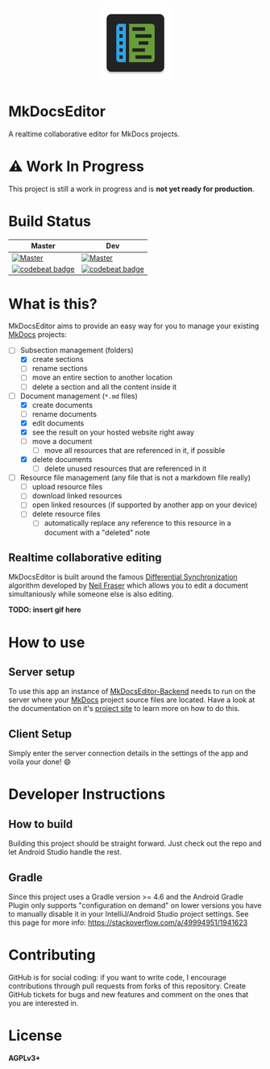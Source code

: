 <p align="center" style="font-size: xx-large;">
  <img alt="Logo" src="app/src/main/ic_launcher-web.png" width="144"/> </br>
</p>

# MkDocsEditor

A realtime collaborative editor for MkDocs projects.

# :warning: Work In Progress

This project is still a work in progress and is **not yet ready for production**.

# Build Status

| Master | Dev |
|--------|-----|
| [![Master](https://travis-ci.org/MkDocsEditor/MkDocsEditor-Android.svg?branch=master)](https://travis-ci.org/MkDocsEditor/MkDocsEditor-Android/branches) | [![Master](https://travis-ci.org/MkDocsEditor-Android/MkDocsEditor-Android.svg?branch=dev)](https://travis-ci.org/MkDocsEditor-Android/MkDocsEditor-Android/branches) |
| [![codebeat badge](https://codebeat.co/badges/606cd0dd-3e92-4639-904a-9ad5015a5cd3)](https://codebeat.co/projects/github-com-markusressel-MkDocsEditor-Android-master) | [![codebeat badge](https://codebeat.co/badges/e4ee51d2-fbe8-428f-95af-44488d8b44e6)](https://codebeat.co/projects/github-com-markusressel-MkDocsEditor-Android-dev) |

# What is this?

MkDocsEditor aims to provide an easy way for you to manage your existing [MkDocs](https://www.mkdocs.org/) projects:
* [ ] Subsection management (folders)
  * [x] create sections
  * [ ] rename sections
  * [ ] move an entire section to another location
  * [ ] delete a section and all the content inside it
* [ ] Document management (`*.md` files)
  * [x] create documents
  * [ ] rename documents
  * [x] edit documents
  * [x] see the result on your hosted website right away
  * [ ] move a document
    * [ ] move all resources that are referenced in it, if possible
  * [x] delete documents
    * [ ] delete unused resources that are referenced in it
* [ ] Resource file management (any file that is not a markdown file really)
  * [ ] upload resource files
  * [ ] download linked resources
  * [ ] open linked resources (if supported by another app on your device)
  * [ ] delete resource files
    * [ ] automatically replace any reference to this resource in a document with a "deleted" note

## Realtime collaborative editing

MkDocsEditor is built around the famous [Differential Synchronization](https://neil.fraser.name/writing/sync/)
algorithm developed by [Neil Fraser](https://neil.fraser.name/) which allows
you to edit a document simultaniously while someone else is also editing.

**TODO: insert gif here**

# How to use

## Server setup

To use this app an instance of [MkDocsEditor-Backend](https://github.com/MkDocsEditor/MkDocsEditor-Backend) needs to run on the server
where your [MkDocs](https://www.mkdocs.org/) project source files are located.
Have a look at the documentation on it's [project site](https://github.com/MkDocsEditor/MkDocsEditor-Backend) to learn more
on how to do this.

## Client Setup

Simply enter the server connection details in the settings of the app
and voila your done! :smile:

# Developer Instructions

## How to build

Building this project should be straight forward. Just check out the
repo and let Android Studio handle the rest.

## Gradle
Since this project uses a Gradle version >= 4.6 and the Android Gradle Plugin
only supports "configuration on demand" on lower versions you have to
manually disable it in your IntelliJ/Android Studio project settings.
See this page for more info: https://stackoverflow.com/a/49994951/1941623


# Contributing
GitHub is for social coding: if you want to write code, I encourage
contributions through pull requests from forks of this repository.
Create GitHub tickets for bugs and new features and comment on the ones
that you are interested in.

# License

**AGPLv3+**
